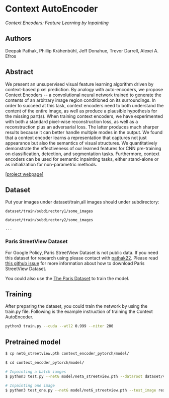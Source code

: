 # Context AutoEncoder

_Context Encoders: Feature Learning by Inpainting_

## Authors

Deepak Pathak, Phillip Krähenbühl, Jeff Donahue, Trevor Darrell, Alexei A. Efros

## Abstract

We present an unsupervised visual feature learning algorithm driven by context-based pixel prediction. By analogy with auto-encoders, we propose Context Encoders -- a convolutional neural network trained to generate the contents of an arbitrary image region conditioned on its surroundings. In order to succeed at this task, context encoders need to both understand the content of the entire image, as well as produce a plausible hypothesis for the missing part(s). When training context encoders, we have experimented with both a standard pixel-wise reconstruction loss, as well as a reconstruction plus an adversarial loss. The latter produces much sharper results because it can better handle multiple modes in the output. We found that a context encoder learns a representation that captures not just appearance but also the semantics of visual structures. We quantitatively demonstrate the effectiveness of our learned features for CNN pre-training on classification, detection, and segmentation tasks. Furthermore, context encoders can be used for semantic inpainting tasks, either stand-alone or as initialization for non-parametric methods.

[[project webpage]](https://people.eecs.berkeley.edu/~pathak/context_encoder/)

## Dataset

Put your images under dataset/train,all images should under subdirectory:

    dataset/train/subdirectory1/some_images

    dataset/train/subdirectory2/some_images

    ...

### Paris StreetView Dataset

For Google Policy, Paris StreetView Dataset is not public data. If you need this dataset for research using please contact with [pathak22](https://github.com/pathak22). Please read [this github issue](https://github.com/pathak22/context-encoder/issues/24) for more information about how to download Paris StreetView Dataset.

You could also use the [The Paris Dataset](http://www.robots.ox.ac.uk/~vgg/data/parisbuildings/) to train the model.

## Training

After preparing the dataset, you could train the network by using the train.py file. Following is the example instruction of training the Context AutoEncoder.

```bash
python3 train.py --cuda --wtl2 0.999 --niter 200
```

## Pretrained model

```bash
$ cp netG_streetview.pth context_encoder_pytorch/model/

$ cd context_encoder_pytorch/model/

# Inpainting a batch iamges
$ python3 test.py --netG model/netG_streetview.pth --dataroot dataset/val --batchSize 100

# Inpainting one image 
$ python3 test_one.py --netG model/netG_streetview.pth --test_image result/test/cropped/065_im.png
```
